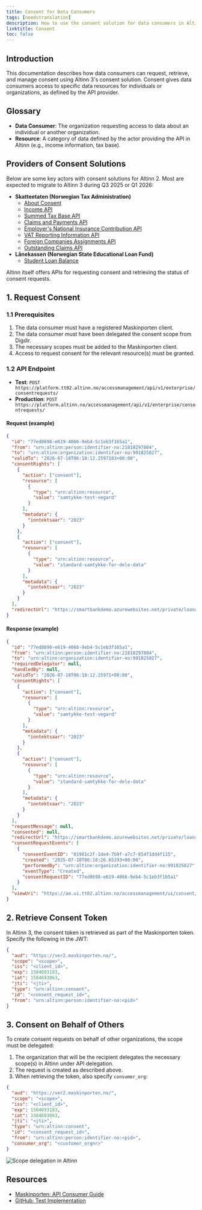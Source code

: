 ```yaml
---
title: Consent for Data Consumers
tags: [needstranslation]
description: How to use the consent solution for data consumers in Altinn 3
linktitle: Consent
toc: false
---
```


## Introduction

This documentation describes how data consumers can request, retrieve, and manage consent using Altinn 3's consent solution. Consent gives data consumers access to specific data resources for individuals or organizations, as defined by the API provider.

## Glossary

- **Data Consumer**: The organization requesting access to data about an individual or another organization.
- **Resource**: A category of data defined by the actor providing the API in Altinn (e.g., income information, tax base).

## Providers of Consent Solutions

Below are some key actors with consent solutions for Altinn 2. Most are expected to migrate to Altinn 3 during Q3 2025 or Q1 2026:

- **Skatteetaten (Norwegian Tax Administration)**
  - [About Consent](https://skatteetaten.github.io/api-dokumentasjon/en/om/samtykke)
  - [Income API](https://skatteetaten.github.io/api-dokumentasjon/en/api/inntekt)
  - [Summed Tax Base API](https://skatteetaten.github.io/api-dokumentasjon/en/api/summertskattegrunnlag)
  - [Claims and Payments API](https://skatteetaten.github.io/api-dokumentasjon/en/api/kravogbetalinger)
  - [Employer's National Insurance Contribution API](https://skatteetaten.github.io/api-dokumentasjon/en/api/arbeidsgiveravgift)
  - [VAT Reporting Information API](https://skatteetaten.github.io/api-dokumentasjon/en/api/mva_meldingsopplysning)
  - [Foreign Companies Assignments API](https://skatteetaten.github.io/api-dokumentasjon/en/api/oppdragutenlandskevirksomheter)
  - [Outstanding Claims API](https://skatteetaten.github.io/api-dokumentasjon/en/api/restanser)
- **Lånekassen (Norwegian State Educational Loan Fund)**
  - [Student Loan Balance](https://dokumentasjon.dsop.no/dsop_saldostudielan_om.html)

Altinn itself offers APIs for requesting consent and retrieving the status of consent requests.

## 1. Request Consent

### 1.1 Prerequisites

1. The data consumer must have a registered Maskinporten client.
2. The data consumer must have been delegated the consent scope from Digdir.
3. The necessary scopes must be added to the Maskinporten client.
4. Access to request consent for the relevant resource(s) must be granted.

### 1.2 API Endpoint

- **Test**: `POST https://platform.tt02.altinn.no/accessmanagement/api/v1/enterprise/consentrequests/`
- **Production**: `POST https://platform.altinn.no/accessmanagement/api/v1/enterprise/consentrequests/`

#### Request (example)

```json
{
  "id": "77ed8698-e619-4066-9eb4-5c1eb3f165a1",
  "from": "urn:altinn:person:identifier-no:21818297804",
  "to": "urn:altinn:organization:identifier-no:991825827",
  "validTo": "2026-07-18T06:18:12.2597103+00:00",
  "consentRights": [
    {
      "action": ["consent"],
      "resource": [
        {
          "type": "urn:altinn:resource",
          "value": "samtykke-test-vegard"
        }
      ],
      "metadata": {
        "inntektsaar": "2023"
      }
    },
    {
      "action": ["consent"],
      "resource": [
        {
          "type": "urn:altinn:resource",
          "value": "standard-samtykke-for-dele-data"
        }
      ],
      "metadata": {
        "inntektsaar": "2023"
      }
    }
  ],
  "redirectUrl": "https://smartbankdemo.azurewebsites.net/private/loanapplication/consentresult?requestId=77ed8698-e619-4066-9eb4-5c1eb3f165a1\u0026environment=tt02"
}
```

#### Response (example)

```json
{
  "id": "77ed8698-e619-4066-9eb4-5c1eb3f165a1",
  "from": "urn:altinn:person:identifier-no:21818297804",
  "to": "urn:altinn:organization:identifier-no:991825827",
  "requiredDelegator": null,
  "handledBy": null,
  "validTo": "2026-07-18T06:18:12.25971+00:00",
  "consentRights": [
    {
      "action": ["consent"],
      "resource": [
        {
          "type": "urn:altinn:resource",
          "value": "samtykke-test-vegard"
        }
      ],
      "metadata": {
        "inntektsaar": "2023"
      }
    },
    {
      "action": ["consent"],
      "resource": [
        {
          "type": "urn:altinn:resource",
          "value": "standard-samtykke-for-dele-data"
        }
      ],
      "metadata": {
        "inntektsaar": "2023"
      }
    }
  ],
  "requestMessage": null,
  "consented": null,
  "redirectUrl": "https://smartbankdemo.azurewebsites.net/private/loanapplication/consentresult?requestId=77ed8698-e619-4066-9eb4-5c1eb3f165a1&environment=tt02",
  "consentRequestEvents": [
    {
      "consentEventID": "01981c2f-1de4-7b9f-a7c7-854f1dd4f115",
      "created": "2025-07-18T06:18:26.65293+00:00",
      "performedBy": "urn:altinn:organization:identifier-no:991825827",
      "eventType": "Created",
      "consentRequestID": "77ed8698-e619-4066-9eb4-5c1eb3f165a1"
    }
  ],
  "viewUri": "https://am.ui.tt02.altinn.no/accessmanagement/ui/consent/request?id=77ed8698-e619-4066-9eb4-5c1eb3f165a1"
}
```

## 2. Retrieve Consent Token

In Altinn 3, the consent token is retrieved as part of the Maskinporten token. Specify the following in the JWT:

```json
{
  "aud": "https://ver2.maskinporten.no/",
  "scope": "<scope>",
  "iss": "<client_id>",
  "exp": 1584693183,
  "iat": 1584693063,
  "jti": "<jti>",
  "type": "urn:altinn:consent",
  "id": "<consent_request_id>",
  "from": "urn:altinn:person:identifier-no:<pid>"
}
```

## 3. Consent on Behalf of Others

To create consent requests on behalf of other organizations, the scope must be delegated:

1. The organization that will be the recipient delegates the necessary scope(s) in Altinn under API delegation.
2. The request is created as described above.
3. When retrieving the token, also specify `consumer_org`:

```json
{
  "aud": "https://ver2.maskinporten.no/",
  "scope": "<scope>",
  "iss": "<client_id>",
  "exp": 1584693183,
  "iat": 1584693063,
  "jti": "<jti>",
  "type": "urn:altinn:consent",
  "id": "<consent_request_id>",
  "from": "urn:altinn:person:identifier-no:<pid>",
  "consumer_org": "<customer_orgnr>"
}
```

![Scope delegation in Altinn](scopedelegation.jpg)

## Resources

- [Maskinporten: API Consumer Guide](https://docs.digdir.no/docs/Maskinporten/maskinporten_guide_apikonsument.html)
- [GitHub: Test Implementation](https://github.com/TheTechArch/smartbank)
